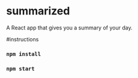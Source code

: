 # summarized
A React app that gives you a summary of your day.

#instructions
### `npm install`
### `npm start`

